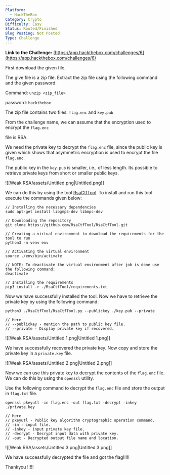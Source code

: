 ```yaml
---
Platform:
  - HackTheBox
Category: Crypto
Difficulty: Easy
Status: Rooted/Finished
Blog Posting: Not Posted
Type: Challenge
---
```

**Link to the Challenge:** [https://app.hackthebox.com/challenges/6](https://app.hackthebox.com/challenges/6)

  

First download the given file.

The give file is a zip file. Extract the zip file using the following command and the given password:

Command: `unzip <zip_file>`

password: `hackthebox`

  

The zip file contains two files: `flag.enc` and `key.pub`

From the challenge name, we can assume that the encryption used to encrypt the `flag.enc`

file is RSA.

We need the private key to decrypt the `flag.enc` file, since the public key is given which shows that asymmetric encryption is used to encrypt the file `flag.enc`.

The public key in the `key.pub` is smaller, i.e., of less length. Its possible to retrieve private keys from short or smaller public keys.

![[Weak RSA/assets/Untitled.png|Untitled.png]]

We can do this by using the tool [RsaCtfTool](https://github.com/RsaCtfTool/RsaCtfTool). To install and run this tool execute the commands given below:

```
// Installing the necessary dependencies
sudo apt-get install libgmp3-dev libmpc-dev

// Downloading the repository
git clone https://github.com/RsaCtfTool/RsaCtfTool.git

// Creating a virtual environment to download the requirements for the tool to run
python3 -m venv env

// Activating the virtual environment
source ./env/bin/activate

// NOTE: To deactivate the virtual environment after job is done use the following command:
deactivate

// Installing the requirements
pip3 install -r ./RsaCtfTool/requirements.txt
```

  

Now we have successfully installed the tool. Now we have to retrieve the private key by using the following command:

```
python3 ./RsaCtfTool/RsaCtfTool.py --publickey ./key.pub --private

// Here 
// --publickey - mention the path to public key file.
// --private - Display private key if recovered.
```

![[Weak RSA/assets/Untitled 1.png|Untitled 1.png]]

We have successfully recovered the private key. Now copy and store the private key in a `private.key` file.

![[Weak RSA/assets/Untitled 2.png|Untitled 2.png]]

Now we can use this private key to decrypt the contents of the `flag.enc` file. We can do this by using the `openssl` utility.

Use the following command to decrypt the `flag.enc` file and store the output in `flag.txt` file.

```
openssl pkeyutl -in flag.enc -out flag.txt -decrypt -inkey ./private.key

// Here
// pkeyutl - Public key algorithm cryptographic operation command.
// -in - input file.
// -inkey - input private key file.
// -decrypt - Decrypt input data with private key.	
// -out - Decrypted output file name and location.
```

![[Weak RSA/assets/Untitled 3.png|Untitled 3.png]]

We have successfully decrypted the file and got the flag!!!!!

  

Thankyou !!!!!